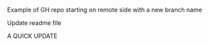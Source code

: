 
Example of GH repo starting on remote side with a new branch name

Update readme file

A QUICK UPDATE
